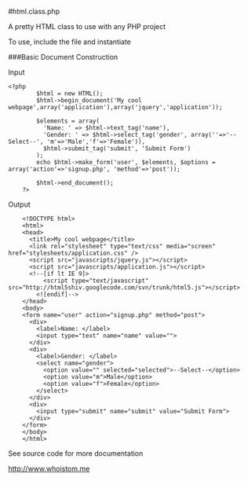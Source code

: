#html.class.php

A pretty HTML class to use with any PHP project

To use, include the file and instantiate
		<?php
    	require_once('html.class.php');
    	$html = new HTML();
    ?>

###Basic Document Construction

Input

    <?php
			$html = new HTML();
			$html->begin_document('My cool webpage',array('application'),array('jquery','application'));

			$elements = array(
			  'Name: ' => $html->text_tag('name'),
			  'Gender: ' => $html->select_tag('gender', array(''=>'--Select--', 'm'=>'Male','f'=>'Female')),
			  $html->submit_tag('submit', 'Submit Form')
			);
			echo $html->make_form('user', $elements, $options = array('action'=>'signup.php', 'method'=>'post'));

			$html->end_document();
		?>

Output

		<!DOCTYPE html>
		<html>
		<head>
		  <title>My cool webpage</title>
		  <link rel="stylesheet" type="text/css" media="screen" href="stylesheets/application.css" />
		  <script src="javascripts/jquery.js"></script>
		  <script src="javascripts/application.js"></script>
		  <!--[if lt IE 9]>
			  <script type="text/javascript" src="http://html5shiv.googlecode.com/svn/trunk/html5.js"></script>
			<![endif]-->
		</head>
		<body>
		<form name="user" action="signup.php" method="post">
		  <div>
		    <label>Name: </label>
		    <input type="text" name="name" value="">
		  </div>
		  <div>
		    <label>Gender: </label>
		    <select name="gender">
		      <option value="" selected="selected">--Select--</option>
		      <option value="m">Male</option>
		      <option value="f">Female</option>
		    </select>
		  </div>
		  <div>
		    <input type="submit" name="submit" value="Submit Form">
		  </div>
		</form>
		</body>
		</html>

See source code for more documentation

http://www.whoistom.me